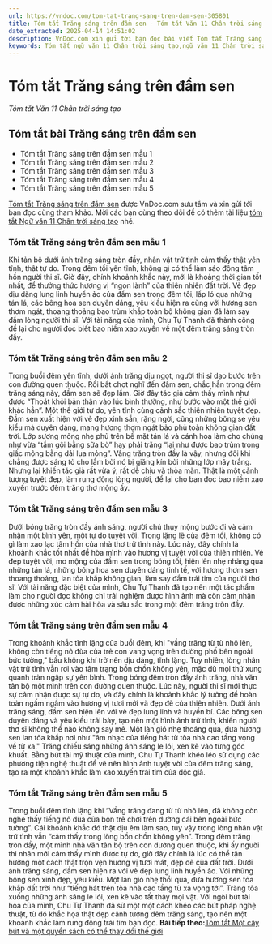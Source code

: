 ```yaml
---
url: https://vndoc.com/tom-tat-trang-sang-tren-dam-sen-305801
title: Tóm tắt Trăng sáng trên đầm sen - Tóm tắt Văn 11 Chân trời sáng tạo - VnDoc.com
date_extracted: 2025-04-14 14:51:02
description: VnDoc.com xin gửi tới bạn đọc bài viết Tóm tắt Trăng sáng trên đầm sen. Mời các bạn cùng tham khảo để có thêm tài liệu học Văn 11 Chân trời sáng tạo nhé.
keywords: Tóm tắt ngữ văn 11 Chân trời sáng tạo,ngữ văn 11 Chân trời sáng tạo,tóm tắt ngữ văn 11,tóm tắt văn 11,tóm tắt ngữ văn 11 chân trời,tóm tắt văn 11 Chân trời sáng tạo,ngữ văn 11,văn 11,tóm tắt văn 11 chân trời,Tóm tắt Trăng sáng trên đầm sen,Trăng sáng trên đầm sen,Tóm tắt bài Trăng sáng trên đầm sen,tóm tắt ngữ văn 11 Chân trời sáng tạo bài trăng sáng trên đầm sen,Tóm tắt Trăng sáng trên đầm sen ngắn gọn,trăng sáng trên đầm sen tóm tắt
---
```


# Tóm tắt Trăng sáng trên đầm sen
 _Tóm tắt Văn 11 Chân trời sáng tạo_
## Tóm tắt bài Trăng sáng trên đầm sen
  * Tóm tắt Trăng sáng trên đầm sen mẫu 1
  * Tóm tắt Trăng sáng trên đầm sen mẫu 2
  * Tóm tắt Trăng sáng trên đầm sen mẫu 3
  * Tóm tắt Trăng sáng trên đầm sen mẫu 4
  * Tóm tắt Trăng sáng trên đầm sen mẫu 5

[Tóm tắt Trăng sáng trên đầm sen](<https://vndoc.com/tom-tat-trang-sang-tren-dam-sen-305801>) được VnDoc.com sưu tầm và xin gửi tới bạn đọc cùng tham khảo. Mời các bạn cùng theo dõi để có thêm tài liệu [tóm tắt Ngữ văn 11 Chân trời sáng tạo](<https://vndoc.com/tom-tat-ngu-van-11-chan-troi-sang-tao>) nhé.
### Tóm tắt Trăng sáng trên đầm sen mẫu 1
Khi tản bộ dưới ánh trăng sáng tròn đầy, nhân vật trữ tình cảm thấy thật yên tĩnh, thật tự do. Trong đêm tối yên tĩnh, không gì có thể làm sáo động tâm hồn người thi sĩ. Giờ đây, chính khoảnh khắc này, mới là khoảng thời gian tốt nhất, để thưởng thức hương vị “ngon lành” của thiên nhiên đất trời. Vẻ đẹp dịu dàng lung linh huyền ảo của đầm sen trong đêm tối, lấp ló qua những tán lá, các bông hoa sen duyên dáng, yêu kiều hiện ra cùng với hương sen thơm ngát, thoang thoảng bao trùm khắp toàn bộ không gian đã làm say đắm lòng người thi sĩ. Với tài năng của mình, Chu Tự Thanh đã thành công để lại cho người đọc biết bao niềm xao xuyến về một đêm trăng sáng tròn đầy.
### Tóm tắt Trăng sáng trên đầm sen mẫu 2
Trong buổi đêm yên tĩnh, dưới ánh trăng dịu ngọt, người thi sĩ dạo bước trên con đường quen thuộc. Rồi bất chợt nghĩ đến đầm sen, chắc hẳn trong đêm trăng sáng này, đầm sen sẽ đẹp lắm. Giờ đây tác giả cảm thấy mình như được “Thoát khỏi bản thân vào lúc bình thường, như bước vào một thế giới khác hẳn”. Một thế giới tự do, yên tĩnh cùng cảnh sắc thiên nhiên tuyệt đẹp. Đầm sen xuất hiện với vẻ đẹp xinh sắn, rặng ngời, cũng những bông se yêu kiểu mà duyên dáng, mang hương thơm ngát bảo phủ toàn không gian đất trời. Lớp sương mỏng nhẹ phủ trên bề mặt tán lá và cánh hoa làm cho chúng như vừa “tắm gội bằng sữa bò” hay phải trăng “lại như được bao trùm trong giấc mộng bằng dải lụa mỏng”. Vầng trăng tròn đầy là vậy, nhưng đôi khi chẳng được sáng tỏ cho lắm bởi nó bị giăng kín bởi những lớp mây trắng. Nhưng lại khiến tác giả rất vừa ý, rất dễ chịu và thỏa mãn. Thật là một cảnh tượng tuyệt đẹp, làm rung động lòng người, để lại cho bạn đọc bao niềm xao xuyến trước đêm trăng thơ mộng ấy.
### Tóm tắt Trăng sáng trên đầm sen mẫu 3
Dưới bóng trăng tròn đầy ánh sáng, người chủ thụy mộng bước đi và cảm nhận một bình yên, một tự do tuyệt vời. Trong lặng lẽ của đêm tối, không có gì làm xao lạc tâm hồn của nhà thơ trữ tình này. Lúc này, đây chính là khoảnh khắc tốt nhất để hòa mình vào hương vị tuyệt vời của thiên nhiên. Vẻ đẹp tuyệt vời, mơ mộng của đầm sen trong bóng tối, hiện lên nhẹ nhàng qua những tán lá, những bông hoa sen duyên dáng tinh tế, với hương thơm sen thoang thoảng, lan tỏa khắp không gian, làm say đắm trái tim của người thơ sĩ. Với tài năng đặc biệt của mình, Chu Tự Thanh đã tạo nên một tác phẩm làm cho người đọc không chỉ trải nghiệm được hình ảnh mà còn cảm nhận được những xúc cảm hài hòa và sâu sắc trong một đêm trăng tròn đầy.
### Tóm tắt Trăng sáng trên đầm sen mẫu 4
Trong khoảnh khắc tĩnh lặng của buổi đêm, khi "vầng trăng từ từ nhô lên, không còn tiếng nô đùa của trẻ con vang vọng trên đường phố bên ngoài bức tường," bầu không khí trở nên dịu dàng, tĩnh lặng. Tuy nhiên, lòng nhân vật trữ tình vẫn rơi vào tâm trạng bồn chồn không yên, mặc dù mọi thứ xung quanh tràn ngập sự yên bình.
Trong bóng đêm tròn đầy ánh trăng, nhà văn tản bộ một mình trên con đường quen thuộc. Lúc này, người thi sĩ mới thực sự cảm nhận được sự tự do, và đây chính là khoảnh khắc lý tưởng để hoàn toàn ngấm ngầm vào hương vị tươi mới và đẹp đẽ của thiên nhiên. Dưới ánh trăng sáng, đầm sen hiện lên với vẻ đẹp lung linh và huyền bí. Các bông sen duyên dáng và yêu kiều trải bày, tạo nên một hình ảnh trữ tình, khiến người thơ sĩ không thể nào không say mê.
Một làn gió nhẹ thoáng qua, đưa hương sen lan tỏa khắp nơi như "âm nhạc của tiếng hát từ tòa nhà cao tầng vọng về từ xa." Trăng chiếu sáng những ánh sáng le lói, xen kẽ vào từng góc khuất. Bằng bút tài mỹ thuật của mình, Chu Tự Thanh khéo léo sử dụng các phương tiện nghệ thuật để vẽ nên hình ảnh tuyệt vời của đêm trăng sáng, tạo ra một khoảnh khắc làm xao xuyến trái tim của độc giả.
### Tóm tắt Trăng sáng trên đầm sen mẫu 5
Trong buổi đêm tĩnh lặng khi “Vầng trăng đang từ từ nhô lên, đã không còn nghe thấy tiếng nô đùa của bọn trẻ chơi trên đường cái bên ngoài bức tường”. Cái khoảnh khắc đó thật dịu êm làm sao, tuy vậy trong lòng nhân vật trữ tình vẫn “cảm thấy trong lòng bồn chồn không yên”. Trong đêm trăng tròn đầy, một mình nhà văn tản bộ trên con đường quen thuộc, khi ấy người thi nhân mới cảm thấy mình được tự do, giờ đây chính là lúc có thể tận hưởng một cách thật trọn vẹn hương vị tươi mát, đẹp đẽ của đất trời. Dưới ánh trăng sáng, đầm sen hiện ra với vẻ đẹp lung linh huyền ảo. Với những bông sen xinh đẹp, yêu kiều. Một làn gió nhẹ thổi qua, đưa hương sen tỏa khắp đất trời như “tiếng hát trên tòa nhà cao tầng từ xa vọng tới”. Trăng tỏa xuống những ánh sáng le lói, xen kẽ vào tất thảy mọi vật. Với ngòi bút tài hoa của mình, Chu Tự Thanh đã sử một một cách khéo các bút pháp nghệ thuật, từ đó khắc họa thật đẹp cảnh tượng đêm trăng sáng, tạo nên một khoảnh khắc làm rung động trái tim bạn đọc.
**Bài tiếp theo:**[Tóm tắt Một cây bút và một quyển sách có thể thay đổi thế giới](<https://vndoc.com/tom-tat-mot-cay-but-va-mot-quyen-sach-co-the-thay-doi-the-gioi-305802>)
